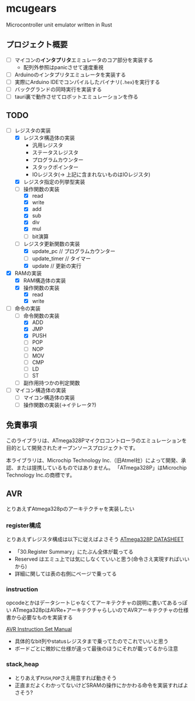 # mcugears

Microcontroller unit emulator written in Rust

## プロジェクト概要

- [ ] マイコンの**インタプリタ**エミュレータのコア部分を実装する
  - 配列外参照はpanicさせて速度重視
- [ ] Arduinoのインタプリタエミュレータを実装する
- [ ] 実際にArduino IDEでコンパイルしたバイナリ(`.hex`)を実行する
- [ ] バックグランドの同時実行を実装する
- [ ] tauri裏で動作させてロボットエミュレーションを作る

## TODO

- [ ] レジスタの実装
  - [x] レジスタ構造体の実装
    - 汎用レジスタ
    - ステータスレジスタ
    - プログラムカウンター
    - スタックポインター
    - IOレジスタ(→ 上記に含まれないものはIOレジスタ)
  - [x] レジスタ指定の列挙型実装
  - [ ] 操作関数の実装
    - [x] read
    - [x] write
    - [x] add
    - [x] sub
    - [x] div
    - [x] mul
    - [ ] bit演算
  - [ ] レジスタ更新関数の実装
    - [x] update_pc     // プログラムカウンター
    - [ ] update_timer  // タイマー
    - [x] update        // 更新の実行

- [x] RAMの実装
  - [x] RAM構造体の実装
  - [x] 操作関数の実装
    - [x] read
    - [x] write

- [ ] 命令の実装
  - [ ] 命令関数の実装
    - [x] ADD
    - [x] JMP
    - [x] PUSH
    - [ ] POP
    - [ ] NOP
    - [ ] MOV
    - [ ] CMP
    - [ ] LD
    - [ ] ST
  - [ ] 副作用持つかの判定関数

- [ ] マイコン構造体の実装
  - [ ] マイコン構造体の実装
  - [ ] 操作関数の実装(→イテレータ?)

## 免責事項

このライブラリは、ATmega328Pマイクロコントローラのエミュレーションを目的として開発されたオープンソースプロジェクトです。

本ライブラリは、Microchip Technology Inc.（旧Atmel社）によって開発、承認、または提携しているものではありません。
「ATmega328P」はMicrochip Technology Inc.の商標です。

## AVR

とりあえずAtmega328pのアーキテクチャを実装したい

### register構成

とりあえずレジスタ構成は以下に従えばよさそう
[ATmega328P DATASHEET](https://ww1.microchip.com/downloads/en/DeviceDoc/Atmel-7810-Automotive-Microcontrollers-ATmega328P_Datasheet.pdf)

- 「30.Register Summary」にたぶん全体が載ってる
- Reserved はエミュ上では気にしなくていいと思う(命令さえ実現すればいいから)
- 詳細に関しては表の右側にページで乗ってる

### instruction

opcodeとかはデータシートじゃなくてアーキテクチャの説明に書いてあるっぽい
ATmega328pはAVRe+アーキテクチャらしいのでAVRアーキテクチャの仕様書から必要なものを実装する

[AVR Instruction Set Manual](https://ww1.microchip.com/downloads/aemDocuments/documents/MCU08/ProductDocuments/ReferenceManuals/AVR-InstructionSet-Manual-DS40002198.pdf)

- 具体的なbit列やstatusレジスタまで乗ってたのでこれでいいと思う
- ボードごとに微妙に仕様が違って最後のほうにそれが載ってるから注意

### stack,heap

- とりあえず`PUSH`,`POP`さえ用意すれば動きそう
- 正直まだよくわかってないけどSRAMの操作にかかわる命令を実装すればよさそう?
